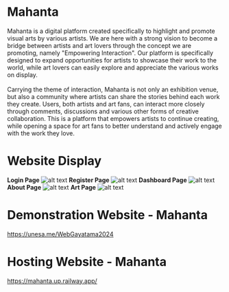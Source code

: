 # Mahanta
Mahanta is a digital platform created specifically to highlight and promote visual arts by various artists. We are here with a strong vision to become a bridge between artists and art lovers through the concept we are promoting, namely "Empowering Interaction". Our platform is specifically designed to expand opportunities for artists to showcase their work to the world, while art lovers can easily explore and appreciate the various works on display. <br> <br> Carrying the theme of interaction, Mahanta is not only an exhibition venue, but also a community where artists can share the stories behind each work they create. Users, both artists and art fans, can interact more closely through comments, discussions and various other forms of creative collaboration. This is a platform that empowers artists to continue creating, while opening a space for art fans to better understand and actively engage with the work they love.

# Website Display
**Login Page**
![alt text](https://github.com/Celinahanaa/Mahanta/blob/main/ss/ss%20login.png?raw=true)
**Register Page**
![alt text](https://github.com/Celinahanaa/Mahanta/blob/main/ss/ss%20register.png?raw=true)
**Dashboard Page**
![alt text](https://github.com/Celinahanaa/Mahanta/blob/main/ss/ss%20dashboard.png?raw=true)
**About Page**
![alt text](https://github.com/Celinahanaa/Mahanta/blob/main/ss/ss%20about.png?raw=true)
**Art Page**
![alt text](https://github.com/Celinahanaa/Mahanta/blob/main/ss/ss%20art.png?raw=true)

# Demonstration Website - Mahanta
https://unesa.me/WebGayatama2024

# Hosting Website - Mahanta
https://mahanta.up.railway.app/
